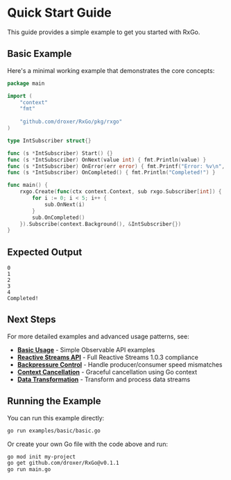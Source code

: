 # Quick Start Guide

This guide provides a simple example to get you started with RxGo.

## Basic Example

Here's a minimal working example that demonstrates the core concepts:

```go
package main

import (
    "context"
    "fmt"
    
    "github.com/droxer/RxGo/pkg/rxgo"
)

type IntSubscriber struct{}

func (s *IntSubscriber) Start() {}
func (s *IntSubscriber) OnNext(value int) { fmt.Println(value) }
func (s *IntSubscriber) OnError(err error) { fmt.Printf("Error: %v\n", err) }
func (s *IntSubscriber) OnCompleted() { fmt.Println("Completed!") }

func main() {
    rxgo.Create(func(ctx context.Context, sub rxgo.Subscriber[int]) {
        for i := 0; i < 5; i++ {
            sub.OnNext(i)
        }
        sub.OnCompleted()
    }).Subscribe(context.Background(), &IntSubscriber{})
}
```

## Expected Output

```
0
1
2
3
4
Completed!
```

## Next Steps

For more detailed examples and advanced usage patterns, see:

- **[Basic Usage](./basic-usage.md)** - Simple Observable API examples
- **[Reactive Streams API](./reactive-streams.md)** - Full Reactive Streams 1.0.3 compliance
- **[Backpressure Control](./backpressure.md)** - Handle producer/consumer speed mismatches
- **[Context Cancellation](./context-cancellation.md)** - Graceful cancellation using Go context
- **[Data Transformation](./data-transformation.md)** - Transform and process data streams

## Running the Example

You can run this example directly:

```bash
go run examples/basic/basic.go
```

Or create your own Go file with the code above and run:

```bash
go mod init my-project
go get github.com/droxer/RxGo@v0.1.1
go run main.go
```